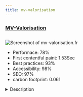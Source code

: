 ```yaml
---
title: mv-valorisation
---
```


<div style="height: 3rem">
  <a href="https://www.mv-valorisation.fr/"><h3>MV-Valorisation</h3></a>
</div>
<img loading="lazy" src="/images/thumbs/mv-valorisation.fr.jpg" alt="Screenshot of mv-valorisation.fr" />
<ul>
  <li>Performace: 78%</li>
  <li>
    First contentful paint:
    1.53Sec
  </li>
  <li>Best practices: 93%</li>
  <li>Accessibility: 98%</li>
  <li>SEO: 97%</li>
  <li>carbon footprint: 0.061</li>
</ul>
<details>
  <summary>Description</summary>
  <p>This is the showcase site of MV-Valorisation, General building contractors specialized on Facade refacing, exterior insulation, paint and coating in Paris France.This site was developed with the last version of Joomla! 3, helix3 framework and the CCK SP page builder. It uses https protocol for Google Map API uses with the component of localisation.</p>
</details>

